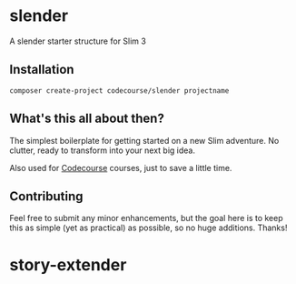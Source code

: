 # slender
A slender starter structure for Slim 3

## Installation

`composer create-project codecourse/slender projectname`

## What's this all about then?

The simplest boilerplate for getting started on a new Slim adventure. No clutter, ready to transform into your next big idea.

Also used for [Codecourse](https://www.codecourse.com) courses, just to save a little time.

## Contributing

Feel free to submit any minor enhancements, but the goal here is to keep this as simple (yet as practical) as possible, so no huge additions. Thanks!
# story-extender
